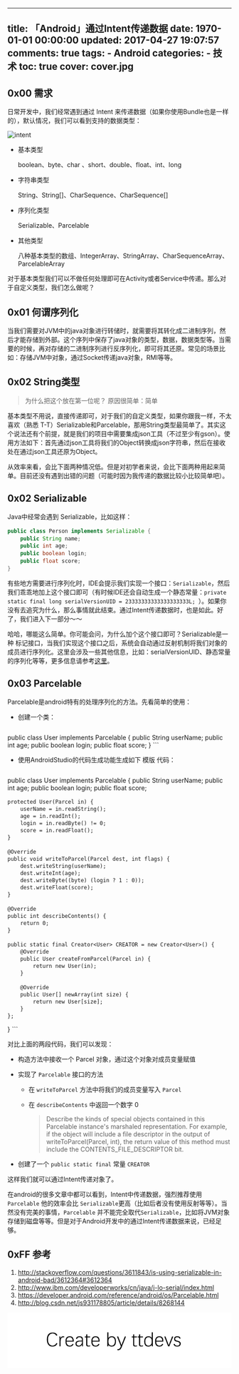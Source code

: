 
---
title: 「Android」通过Intent传递数据
date: 1970-01-01 00:00:00
updated: 2017-04-27 19:07:57
comments: true
tags:
    - Android
categories:
    - 技术
toc: true
cover: cover.jpg 
---


## 0x00 需求

日常开发中，我们经常遇到通过 Intent 来传递数据（如果你使用Bundle也是一样的），默认情况，我们可以看到支持的数据类型：
 
![intent](http://img.blog.csdn.net/20160807214929418)

- 基本类型

    boolean、byte、char 、short、double、float、int、long
    
- 字符串类型

    String、String[]、CharSequence、CharSequence[]

- 序列化类型

    Serializable、Parcelable
    
- 其他类型

    八种基本类型的数组、IntegerArray、StringArray、CharSequenceArray、ParcelableArray
    
对于基本类型我们可以不做任何处理即可在Activity或者Service中传递。那么对于自定义类型，我们怎么做呢？


## 0x01 何谓序列化

当我们需要对JVM中的java对象进行转储时，就需要将其转化成二进制序列，然后才能存储到外部。这个序列中保存了java对象的类型，数据，数据类型等。当需要的时候，再对存储的二进制序列进行反序列化，即可将其还原。常见的场景比如：存储JVM中对象，通过Socket传递java对象，RMI等等。


## 0x02 String类型

> 为什么把这个放在第一位呢？
原因很简单：简单

基本类型不用说，直接传递即可，对于我们的自定义类型，如果你跟我一样，不太喜欢（熟悉 T-T）Serializable和Parcelable，那用String类型最简单了。其实这个说法还有个前提，就是我们的项目中需要集成json工具（不过至少有gson）。使用方法如下：首先通过json工具将我们的Object转换成json字符串，然后在接收处在通过json工具还原为Object。

从效率来看，会比下面两种情况低。但是对初学者来说，会比下面两种用起来简单。目前还没有遇到出错的问题（可能时因为我传递的数据比较小比较简单吧）。


## 0x02 Serializable

Java中经常会遇到 Serializable，比如这样：

``` java
public class Person implements Serializable {
    public String name;
    public int age;
    public boolean login;
    public float score;
}
```

有些地方需要进行序列化时，IDE会提示我们实现一个接口：`Serializable`，然后我们乖乖地加上这个接口即可（有时候IDE还会自动生成一个静态常量：`private static final long serialVersionUID = 23333333333333333333L; `）。如果你没有去追究为什么，那么事情就此结束。通过Intent传递数据时，也是如此。好了，我们进入下一部分～～

哈哈，哪能这么简单。你可能会问，为什么加个这个接口即可？Serializable是一种 标记接口，当我们实现这个接口之后，系统会自动通过反射机制将我们对象的成员进行序列化。这里会涉及一些其他信息，比如：serialVersionUID、静态常量的序列化等等，更多信息请参考[这里](http://www.ibm.com/developerworks/cn/java/j-lo-serial/index.html)。


## 0x03 Parcelable

Parcelable是android特有的处理序列化的方法。先看简单的使用：

 - 创建一个类：
 
 	``` java
public class User implements Parcelable {
	    public String userName;
	    public int age;
	    public boolean login;
	    public float score;
}
 	```
 - 使用AndroidStudio的代码生成功能生成如下 模版 代码：
 
 	``` java
 public class User implements Parcelable {
    public String userName;
    public int age;
    public boolean login;
    public float score;

    protected User(Parcel in) {
        userName = in.readString();
        age = in.readInt();
        login = in.readByte() != 0;
        score = in.readFloat();
    }

    @Override
    public void writeToParcel(Parcel dest, int flags) {
        dest.writeString(userName);
        dest.writeInt(age);
        dest.writeByte((byte) (login ? 1 : 0));
        dest.writeFloat(score);
    }

    @Override
    public int describeContents() {
        return 0;
    }

    public static final Creator<User> CREATOR = new Creator<User>() {
        @Override
        public User createFromParcel(Parcel in) {
            return new User(in);
        }

        @Override
        public User[] newArray(int size) {
            return new User[size];
        }
    };
}
 	```
 
 对比上面的两段代码，我们可以发现：
 
 - 构造方法中接收一个 Parcel 对象，通过这个对象对成员变量赋值
 - 实现了 `Parcelable` 接口的方法
 	
 	- 在 `writeToParcel` 方法中将我们的成员变量写入 `Parcel`
 	- 在 `describeContents` 中返回一个数字 0
 		
 		> Describe the kinds of special objects contained in this Parcelable instance's marshaled representation. For example, if the object will include a file descriptor in the output of writeToParcel(Parcel, int), the return value of this method must include the CONTENTS_FILE_DESCRIPTOR bit.
 	
 - 创建了一个 `public static final` 常量 `CREATOR`

这样我们就可以通过Intent传递对象了。

在android的很多文章中都可以看到，Intent中传递数据，强烈推荐使用  `Parcelable` 他的效率会比 `Serializable`更高（比如后者没有使用反射等等）。当然没有完美的事情，`Parcelable` 并不能完全取代`Serializable`，比如将JVM对象存储到磁盘等等。但是对于Android开发中的通过Intent传递数据来说，已经足够。


## 0xFF 参考

1. http://stackoverflow.com/questions/3611843/is-using-serializable-in-android-bad/3612364#3612364
2. http://www.ibm.com/developerworks/cn/java/j-lo-serial/index.html
3. https://developer.android.com/reference/android/os/Parcelable.html
4. http://blog.csdn.net/js931178805/article/details/8268144

![Create by ttdevs](https://raw.githubusercontent.com/ttdevs/ttdevs.github.io/common/images/logo.png)

